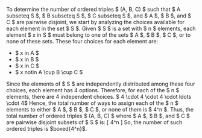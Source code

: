To determine the number of ordered triples $ (A, B, C) $ such that $ A subseteq S $, $ B subseteq S $, $ C subseteq S $, and $ A $, $ B $, and $ C $ are pairwise disjoint, we start by analyzing the choices available for each element in the set $ S $.
Given $ S $ is a set with $ n $ elements, each element $ x in S $ must belong to one of the sets $ A $, $ B $, $ C $, or to none of these sets. These four choices for each element are:

<ul>
	<li> $ x in A $
	<li> $ x in B $
	<li> $ x in C $
	<li> $ x notin A \cup B \cup C $
</ul>
Since the elements of $ S $ are independently distributed among these four choices, each element has 4 options. Therefore, for each of the $ n $ elements, there are 4 independent choices. 
$ 4 \cdot 4 \cdot 4 \cdot ldots \cdot 4$ 
Hence, the total number of ways to assign each of the $ n $ elements to either $ A $, $ B $, $ C $, or none of them is $ 4^n $. 
Thus, the total number of ordered triples $ (A, B, C) $ where $ A $, $ B $, and $ C $ are pairwise disjoint subsets of $ S $ is: [ 4^n ] 
So, the number of such ordered triples is $boxed{4^n}$.
